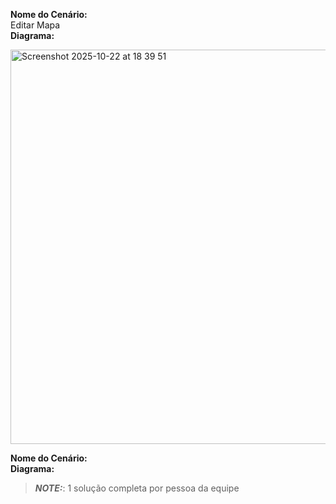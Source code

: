 **Nome do Cenário:**  
Editar Mapa  
**Diagrama:**  

<img width="578" height="631" alt="Screenshot 2025-10-22 at 18 39 51" src="https://github.com/user-attachments/assets/1b101a25-ffb4-472d-a5ff-57bc70758021" />

**Nome do Cenário:**    
**Diagrama:**  
> **_NOTE:_**: 1 solução completa por pessoa da equipe




